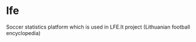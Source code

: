 # lfe
Soccer statistics platform which is used in LFE.lt project (Lithuanian football encyclopedia)


